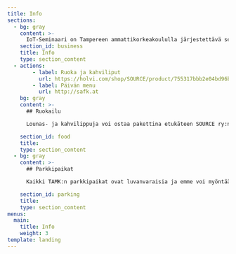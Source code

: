 ```yaml
---
title: Info
sections:
  - bg: gray
    content: >-
      IoT-Seminaari on Tampereen ammattikorkeakoululla järjestettävä seminaaritapahtuma, joka kerää yhteen alan yrityksiä, asiantuntijoita ja opiskelijoita. Seminaarin järjestää Tampereen ammattikorkeakoulun ainejärjestö SOURCE ry. Seminaari järjestetään ti-ke 10.-11.3.2020, klo: 9-16:00. 
    section_id: business
    title: Info
    type: section_content
  - actions:
        - label: Ruoka ja kahviliput
          url: https://holvi.com/shop/SOURCE/product/755317bbb2e04bd96ba031742d085d2e/
        - label: Päivän menu
          url: http://safk.at
    bg: gray
    content: >-
      ## Ruokailu

      Lounas- ja kahvilippuja voi ostaa pakettina etukäteen SOURCE ry:n verkkokaupan kautta hintaan 8,60 €. Liput voi noutaa tapahtumapäivinä infopisteestä. Tarjolla on erilaisia lounasvaihtoehtoja, kuten leipä-, kasvis- ja keittolounasta. Lounaslipukkeet eivät käy Campusravitan linjastolla 3, jossa on tarjolla grilliruokaa hintaan 9,60 €. Kahvia saa linjastoilta, sekä Campus Cafesta. 

    section_id: food
    title:
    type: section_content
  - bg: gray
    content: >-
      ## Parkkipaikat

      Kaikki TAMK:n parkkipaikat ovat luvanvaraisia ja emme voi myöntää parkkilupia niihin ulkopuolisen valvonnan vuoksi. IoT-Seminaari ei vastaa väärin parkkeeratuista ajoneuvoista tai mahdollisista sakoista. Suosittelemme julkisen liikenteen hyödyntämistä seminaariin saapuville. 

    section_id: parking
    title:
    type: section_content
menus:
  main:
    title: Info
    weight: 3
template: landing
---
```


